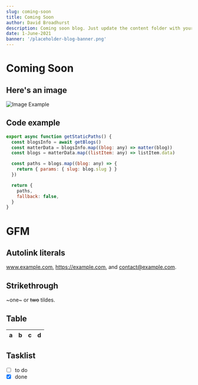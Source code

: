 ```yaml
---
slug: coming-soon
title: Coming Soon
author: David Broadhurst
description: Coming soon blog. Just update the content folder with your blog
date: 1-June-2021
banner: '/placeholder-blog-banner.png'
---
```


# Coming Soon

## Here's an image

![Image Example](/placeholder-thumb-contact-banner.png)

## Code example

```javascript
export async function getStaticPaths() {
  const blogsInfo = await getBlogs()
  const matterData = blogsInfo.map((blog: any) => matter(blog))
  const blogs = matterData.map((listItem: any) => listItem.data)

  const paths = blogs.map((blog: any) => {
    return { params: { slug: blog.slug } }
  })

  return {
    paths,
    fallback: false,
  }
}
```

# GFM

## Autolink literals

www.example.com, https://example.com, and contact@example.com.

## Strikethrough

~one~ or ~~two~~ tildes.

## Table

| a   | b   |   c |  d  |
| --- | :-- | --: | :-: |

## Tasklist

- [ ] to do
- [x] done
